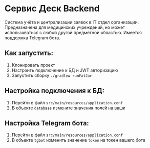 # Сервис Деск Backend
Система учёта и централизации заявок в IT отдел организации.
Предназначена для медицинских учреждений, но может использоваться с любой другой предметной областью.
Имеется поддержка Telegram бота.

## Как запустить:
1. Клонировать проект
2. Настроить подключение к БД и JWT авторизацию
3. Запустить сборку `./gradlew runFatJar`

## Настройка подключения к БД:
1. Перейти в файл `src/main/resources/application.conf`
2. В объекте `database` измените значения полей на ваши

## Настройка Telegram бота:
1. Перейти в файл `src/main/resources/application.conf`
2. В объекте `tgbot` изменить значение `token` на токен вашего бота

